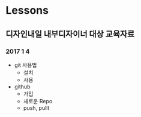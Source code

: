 # Lessons

## 디자인내일 내부디자이너 대상 교육자료

### 2017 1 4
- git 사용법
  - 설치
  - 사용
- github
  - 가입
  - 새로운 Repo
  - push, pullt 
